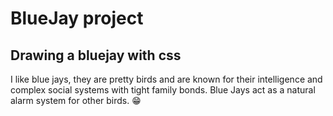 # BlueJay project

## Drawing a bluejay with css
I like blue jays, they are pretty birds and are known for their intelligence and complex social systems with tight family bonds.
Blue Jays act as a natural alarm system for other birds. 😁

